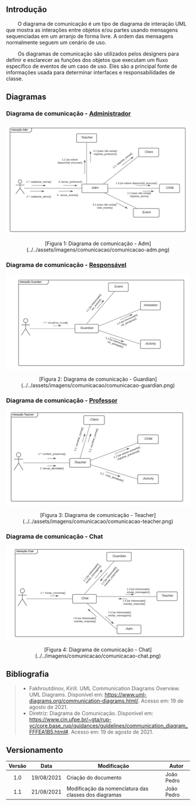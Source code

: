 ## Introdução

&emsp;&emsp;
O diagrama de comunicação é um tipo de diagrama de interação UML que mostra as interações entre objetos e/ou partes usando mensagens sequenciadas em um arranjo de forma livre. A ordem das mensagens normalmente seguem um cenário de uso. 

&emsp;&emsp;
Os diagramas de comunicação são utilizados pelos designers para definir e esclarecer as funções dos objetos que executam um fluxo específico de eventos de um caso de uso. Eles são a principal fonte de informações usada para determinar interfaces e responsabilidades de classe.


## Diagramas

### Diagrama de comunicação - [Administrador](/base/requisitos/modelagem/lexicos/#lexico-administrador)

![Diagrama de comunicação - Adm](../../assets/imagens/comunicacao/comunicacao-adm.png)
<center>[Figura 1: Diagrama de comunicação - Adm](../../assets/imagens/comunicacao/comunicacao-adm.png)</center>

### Diagrama de comunicação - [Responsável](/base/requisitos/modelagem/lexicos/#lexico-responsavel)

![Diagrama de comunicação - Guardian](../../assets/imagens/comunicacao/comunicacao-guardian.png)
<center>[Figura 2: Diagrama de comunicação - Guardian](../../assets/imagens/comunicacao/comunicacao-guardian.png)</center>


### Diagrama de comunicação - [Professor](/base/requisitos/modelagem/lexicos/#lexico-professor)

![Diagrama de comunicação - Teacher](../../assets/imagens/comunicacao/comunicacao-teacher.png)
<center>[Figura 3: Diagrama de comunicação - Teacher](../../assets/imagens/comunicacao/comunicacao-teacher.png)</center>


### Diagrama de comunicação - Chat

![Diagrama de comunicação - Chat](../../assets/imagens/comunicacao/comunicacao-chat.png)
<center>[Figura 4: Diagrama de comunicação - Chat](../../imagens/comunicacao/comunicacao-chat.png)</center>



## Bibliografia

> - Fakhroutdinov, Kirill. UML Communication Diagrams Overview. UML Diagrams. Disponível em: <https://www.uml-diagrams.org/communication-diagrams.html/>. Acesso em: 19 de agosto de 2021.
> - Diretriz: Diagrama de Comunicação. Disponível em: <https://www.cin.ufpe.br/~gta/rup-vc/core.base_rup/guidances/guidelines/communication_diagram_FFFEA1B5.html#>. Acesso em: 19 de agosto de 2021.

## Versionamento
| Versão | Data | Modificação | Autor |
|:-:|--|--|--|
|1.0|19/08/2021| Criação do documento | João Pedro |
|1.1|21/08/2021| Modificação da nomenclatura das classes dos diagramas | João Pedro |